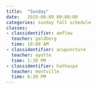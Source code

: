 ```yaml
---
title:  "Sunday"
date:   2015-08-09 00:00:00
categories: sunday fall schedule
classes:
- classidentifier: amflow
  teacher: goldberg
  time: 10:00 AM
- classidentifier: acupuncture
  teacher: ayotte
  time: 1:30 PM
- classidentifier: hathaspa
  teacher: montville
  time: 6:30 PM
---
```


